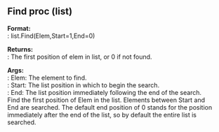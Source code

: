 ## Find proc (list)    
**Format:**    
:   list.Find(Elem,Start=1,End=0)    
<!-- -->    
**Returns:**    
:   The first position of elem in list, or 0 if not found.    
<!-- -->    
**Args:**    
:   Elem: The element to find.    
:   Start: The list position in which to begin the search.    
:   End: The list position immediately following the end of the search.    
Find the first position of Elem in the list. Elements between Start and    
End are searched. The default end position of 0 stands for the position    
immediately after the end of the list, so by default the entire list is    
searched.  